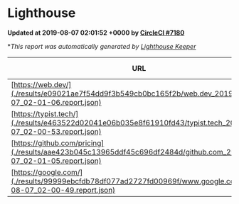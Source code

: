 
# Lighthouse

**Updated at 2019-08-07 02:01:52 +0000 by [CircleCI #7180](https://circleci.com/gh/ItinerisLtd/lighthouse-keeper-example/7180)**

**This report was automatically generated by [Lighthouse Keeper](https://github.com/itinerisltd/lighthouse-keeper)*

| URL | Performance | Accessibility | Best Practices | SEO | PWA | Updated At |
| --- | --- | --- | --- | --- | --- | --- |
| [https://web.dev/](./results/e09021ae7f54dd9f3b549cb0bc165f2b/web.dev_2019-08-07_02-01-06.report.json) | 0.9 | 0.9 | 1 | 0.96 | 1 | 2019-08-07T02:01:06.428Z |
| [https://typist.tech/](./results/e463522d02041e06b035e8f61910fd43/typist.tech_2019-08-07_02-00-53.report.json) |  |  |  |  |  | 2019-08-07T02:00:53.713Z |
| [https://github.com/pricing](./results/aae423b045c13965ddf45c696df2484d/github.com_2019-08-07_02-01-05.report.json) | 0.9 | 0.93 | 0.93 | 0.92 | 0.56 | 2019-08-07T02:01:05.229Z |
| [https://google.com/](./results/99999ebcfdb78df077ad2727fd00969f/www.google.com_2019-08-07_02-00-49.report.json) | 0.96 | 0.86 | 0.93 | 0.83 | 0.56 | 2019-08-07T02:00:49.786Z |
